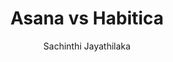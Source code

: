---
is_programmatic_layout_6: true
draft: false
title: "Asana vs Habitica"
snippet: "Asana vs Habitica"
image:
  src: /images/pseo/asana-vs-habitica.png
  alt: "task management, productivity, gamification, personal development"
publishDate: 2024-12-23
category: ""
author: "Sachinthi Jayathilaka"
tags:
  - "Productivity"
  - "Gamification"
  - "Personal Development"
  - "Task Management"
tools:
  Asana:
    sub_title: "Simplifying Team Collaboration"
    main_content: "Asana is known for its intuitive interface and straightforward approach to task management. It's perfect for teams looking for a tool that prioritizes simplicity without sacrificing essential project-tracking features. From creating task boards to assigning deadlines, Asana shines in its ability to keep projects moving seamlessly. However, some users find its features limiting when it comes to advanced customization or scalability for larger, more complex workflows."
    features: ["Visual project views, including timelines, boards, and calendars.", "Simple task assignment with due dates and priority levels.", "Integration with tools like Slack, Google Workspace, and Microsoft Teams.", "Easy-to-use mobile app for project updates on the go."]
    analytics_rate: "⭐⭐⭐⭐⭐"
    analytics_review: "Clear and effective"
    customization_rate: "⭐⭐⭐"
    customization_review: "Basic customization"
    collaboration_features_rate: "⭐⭐⭐⭐"
    collaboration_features_review: "Strong collaboration tools"
    self_hosted: false
    open_source: false
    pricing: "Free & Paid plans"
  Habitica:
    sub_title: "Gamifying Your Productivity"
    main_content: "Habitica turns task management into a game, allowing users to earn rewards for completing tasks. It's ideal for individuals and teams who enjoy a fun, engaging approach to productivity. While its gamification can motivate users, some may find it less suitable for traditional project management compared to more conventional tools."
    features: ["Task tracking with RPG elements, including rewards and character leveling.", "Social features to join parties and tackle challenges with friends.", "Customizable habits, dailies, and to-do lists.", "Integration with various productivity tools through APIs."]
    analytics_rate: "⭐⭐⭐⭐"
    analytics_review: "Engaging and motivational"
    customization_rate: "⭐⭐⭐⭐"
    customization_review: "Good customization options"
    collaboration_features_rate: "⭐⭐⭐⭐"
    collaboration_features_review: "Community-driven support"
    self_hosted: false
    open_source: false
    pricing: "Free & Paid plans"
description: Discover the best project management tools for your business. Compare Asana, Habitica, and other alternatives to find the perfect fit for your productivity needs.
related: [asana-vs-google-tasks, asana-vs-tick-tick, asana-vs-forest, asana-vs-focus-booster]
---